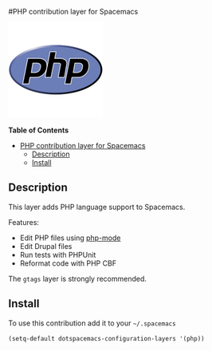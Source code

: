 #PHP contribution layer for Spacemacs
 
![logo](img/php.png)
<!-- markdown-toc start - Don't edit this section. Run M-x markdown-toc/generate-toc again -->
**Table of Contents**

- [PHP contribution layer for Spacemacs](#php-contribution-layer-for-spacemacs)
    - [Description](#description)
    - [Install](#install)

<!-- markdown-toc end -->

## Description
This layer adds PHP language support to Spacemacs.

Features:
- Edit PHP files using [php-mode][]
- Edit Drupal files
- Run tests with PHPUnit
- Reformat code with PHP CBF

The `gtags` layer is strongly recommended.

## Install

To use this contribution add it to your `~/.spacemacs`

```elisp
(setq-default dotspacemacs-configuration-layers '(php))
```
[php-mode]: https://github.com/ejmr/php-mode 
